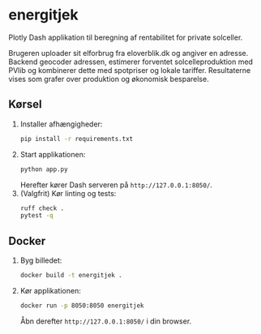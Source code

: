 # energitjek

Plotly Dash applikation til beregning af rentabilitet for private solceller.

Brugeren uploader sit elforbrug fra eloverblik.dk og angiver en adresse.
Backend geocoder adressen, estimerer forventet solcelleproduktion med PVlib
og kombinerer dette med spotpriser og lokale tariffer. Resultaterne vises som
grafer over produktion og økonomisk besparelse.

## Kørsel

1. Installer afhængigheder:
   ```bash
   pip install -r requirements.txt
   ```
2. Start applikationen:
   ```bash
   python app.py
   ```
   Herefter kører Dash serveren på `http://127.0.0.1:8050/`.
3. (Valgfrit) Kør linting og tests:
   ```bash
   ruff check .
   pytest -q
   ```

## Docker

1. Byg billedet:
   ```bash
   docker build -t energitjek .
   ```
2. Kør applikationen:
   ```bash
   docker run -p 8050:8050 energitjek
   ```
   Åbn derefter `http://127.0.0.1:8050/` i din browser.
